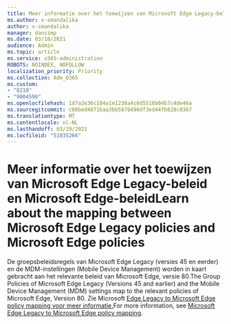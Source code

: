 ```yaml
---
title: Meer informatie over het toewijzen van Microsoft Edge Legacy-beleid en Microsoft Edge-beleid
ms.author: v-smandalika
author: v-smandalika
manager: dansimp
ms.date: 03/18/2021
audience: Admin
ms.topic: article
ms.service: o365-administration
ROBOTS: NOINDEX, NOFOLLOW
localization_priority: Priority
ms.collection: Adm_O365
ms.custom:
- "8218"
- "9004596"
ms.openlocfilehash: 1d7a2e36c104a1e1238a4c6d5516b04b7c4de46a
ms.sourcegitcommit: c08bed4071baa3bb5879496df3ed44fb828c8367
ms.translationtype: MT
ms.contentlocale: nl-NL
ms.lasthandoff: 03/19/2021
ms.locfileid: "51035266"
---
```

# <a name="learn-about--the-mapping-between-microsoft-edge-legacy-policies-and-microsoft-edge-policies"></a><span data-ttu-id="8e7f3-102">Meer informatie over het toewijzen van Microsoft Edge Legacy-beleid en Microsoft Edge-beleid</span><span class="sxs-lookup"><span data-stu-id="8e7f3-102">Learn about  the mapping between Microsoft Edge Legacy policies and Microsoft Edge policies</span></span>

<span data-ttu-id="8e7f3-103">De groepsbeleidsregels van Microsoft Edge Legacy (versies 45 en eerder) en de MDM-instellingen (Mobile Device Management) worden in kaart gebracht aan het relevante beleid van Microsoft Edge, versie 80.</span><span class="sxs-lookup"><span data-stu-id="8e7f3-103">The Group Policies of Microsoft Edge Legacy (Versions 45 and earlier) and the Mobile Device Management (MDM) settings map to the relevant policies of Microsoft Edge, Version 80.</span></span> <span data-ttu-id="8e7f3-104">Zie Microsoft [Edge Legacy to Microsoft Edge policy mapping voor meer informatie.](https://docs.microsoft.com/deployedge/microsoft-edge-policy-map-legacy-to-newedge)</span><span class="sxs-lookup"><span data-stu-id="8e7f3-104">For more information, see [Microsoft Edge Legacy to Microsoft Edge policy mapping](https://docs.microsoft.com/deployedge/microsoft-edge-policy-map-legacy-to-newedge).</span></span>